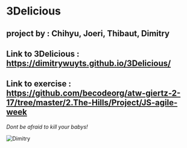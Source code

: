 # 3Delicious

## project by : Chihyu,  Joeri, Thibaut, Dimitry

## Link to 3Delicious : https://dimitrywuyts.github.io/3Delicious/

## Link to exercise : https://github.com/becodeorg/atw-giertz-2-17/tree/master/2.The-Hills/Project/JS-agile-week

*Dont be afraid to kill your babys!*

![Dimitry](https://pics.me.me/so-youre-telling-me-buildingawallisimmoral-but-killing-babies-is-a-47381539.png)

